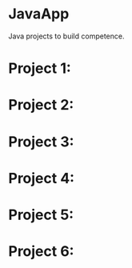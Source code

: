 # JavaApp
Java projects to build competence.

# Project 1:

# Project 2: 

# Project 3:

# Project 4:

# Project 5:

# Project 6: